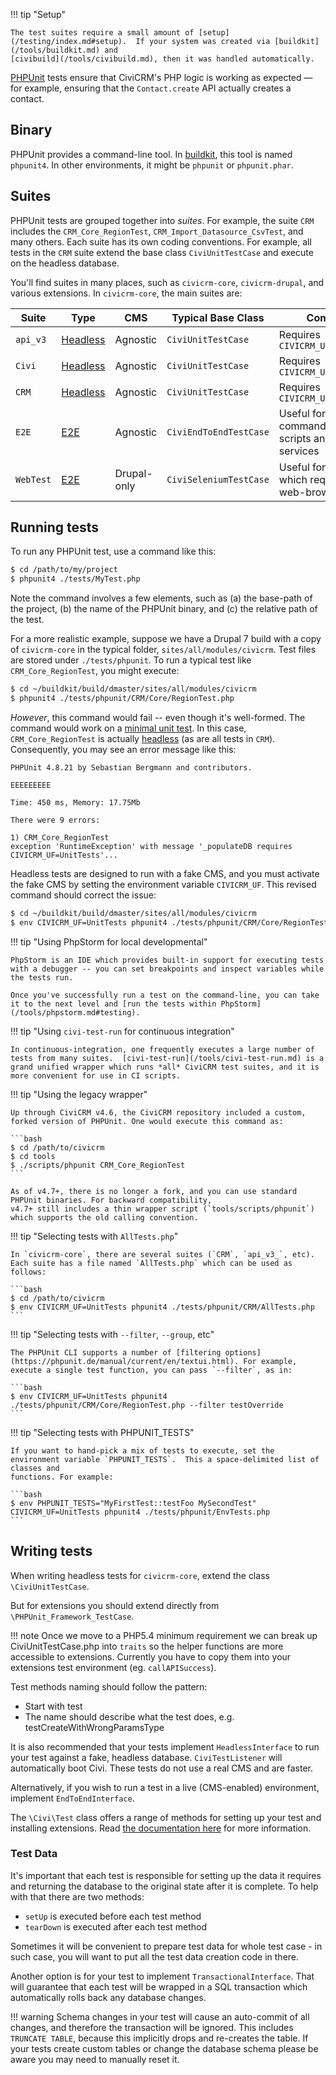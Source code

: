 !!! tip "Setup"

    The test suites require a small amount of [setup](/testing/index.md#setup).  If your system was created via [buildkit](/tools/buildkit.md) and
    [civibuild](/tools/civibuild.md), then it was handled automatically.

[PHPUnit](https://phpunit.de/) tests ensure that CiviCRM's PHP logic is working as expected &mdash; for example,
ensuring that the `Contact.create` API actually creates a contact.

## Binary

PHPUnit provides a command-line tool.  In [buildkit](/tools/buildkit.md), this tool is named `phpunit4`.  In other environments, it might be
`phpunit` or `phpunit.phar`.

## Suites

PHPUnit tests are grouped together into *suites*.  For example, the suite `CRM` includes the `CRM_Core_RegionTest`, `CRM_Import_Datasource_CsvTest`,
and many others.  Each suite has its own coding conventions.  For example, all tests in the `CRM` suite extend the base class `CiviUnitTestCase` and
execute on the headless database.

You'll find suites in many places, such as `civicrm-core`, `civicrm-drupal`, and various extensions. In `civicrm-core`, the main suites are:

| Suite   | Type | CMS | Typical Base Class | Comment |
| ------- | ---- | --- | ------------------ | ----------- |
|`api_v3` | [Headless](/testing/index.md#headless) |Agnostic|`CiviUnitTestCase`|Requires `CIVICRM_UF=UnitTests`|
|`Civi`   | [Headless](/testing/index.md#headless) |Agnostic|`CiviUnitTestCase`|Requires `CIVICRM_UF=UnitTests`|
|`CRM`    | [Headless](/testing/index.md#headless) |Agnostic|`CiviUnitTestCase`|Requires `CIVICRM_UF=UnitTests`|
|`E2E`    | [E2E](/testing/index.md#e2e) |Agnostic|`CiviEndToEndTestCase`|Useful for command-line scripts and web-services|
|`WebTest`| [E2E](/testing/index.md#e2e) |Drupal-only|`CiviSeleniumTestCase`|Useful for tests which require a full web-browser|

## Running tests

To run any PHPUnit test, use a command like this:

```bash
$ cd /path/to/my/project
$ phpunit4 ./tests/MyTest.php
```

Note the command involves a few elements, such as (a) the base-path of the project, (b) the name of the PHPUnit binary, and (c) the
relative path of the test.

For a more realistic example, suppose we have a Drupal 7 build with a copy of `civicrm-core` in the typical folder, `sites/all/modules/civicrm`.
Test files are stored under `./tests/phpunit`. To run a typical test like `CRM_Core_RegionTest`, you might execute:

```bash
$ cd ~/buildkit/build/dmaster/sites/all/modules/civicrm
$ phpunit4 ./tests/phpunit/CRM/Core/RegionTest.php
```

*However*, this command would fail -- even though it's well-formed.  The command would work on a [minimal unit test](/testing/index.md#unit).  In
this case, `CRM_Core_RegionTest` is actually [headless](/testing/index.md#headless) (as are all tests in `CRM`).  Consequently, you may see an error
message like this:

```
PHPUnit 4.8.21 by Sebastian Bergmann and contributors.

EEEEEEEEE

Time: 450 ms, Memory: 17.75Mb

There were 9 errors:

1) CRM_Core_RegionTest
exception 'RuntimeException' with message '_populateDB requires CIVICRM_UF=UnitTests'...
```

Headless tests are designed to run with a fake CMS, and you must activate the fake CMS by setting the environment variable `CIVICRM_UF`. This revised
command should correct the issue:

```bash
$ cd ~/buildkit/build/dmaster/sites/all/modules/civicrm
$ env CIVICRM_UF=UnitTests phpunit4 ./tests/phpunit/CRM/Core/RegionTest.php
```

!!! tip "Using PhpStorm for local developmental"

    PhpStorm is an IDE which provides built-in support for executing tests with a debugger -- you can set breakpoints and inspect variables while the tests run.

    Once you've successfully run a test on the command-line, you can take it to the next level and [run the tests within PhpStorm](/tools/phpstorm.md#testing).

!!! tip "Using `civi-test-run` for continuous integration"

    In continuous-integration, one frequently executes a large number of tests from many suites.  [civi-test-run](/tools/civi-test-run.md) is a
    grand unified wrapper which runs *all* CiviCRM test suites, and it is more convenient for use in CI scripts.

!!! tip "Using the legacy wrapper"

    Up through CiviCRM v4.6, the CiviCRM repository included a custom, forked version of PHPUnit. One would execute this command as:

    ```bash
    $ cd /path/to/civicrm
    $ cd tools
    $ ./scripts/phpunit CRM_Core_RegionTest
    ```

    As of v4.7+, there is no longer a fork, and you can use standard PHPUnit binaries. For backward compatibility,
    v4.7+ still includes a thin wrapper script (`tools/scripts/phpunit`) which supports the old calling convention.

!!! tip "Selecting tests with `AllTests.php`"

    In `civicrm-core`, there are several suites (`CRM`, `api_v3_`, etc). Each suite has a file named `AllTests.php` which can be used as follows:

    ```bash
    $ cd /path/to/civicrm
    $ env CIVICRM_UF=UnitTests phpunit4 ./tests/phpunit/CRM/AllTests.php
    ```

!!! tip "Selecting tests with `--filter`, `--group`, etc"

    The PHPUnit CLI supports a number of [filtering options](https://phpunit.de/manual/current/en/textui.html). For example,
    execute a single test function, you can pass `--filter`, as in:

    ```bash
    $ env CIVICRM_UF=UnitTests phpunit4 ./tests/phpunit/CRM/Core/RegionTest.php --filter testOverride
    ```

!!! tip "Selecting tests with PHPUNIT_TESTS"

    If you want to hand-pick a mix of tests to execute, set the environment variable `PHPUNIT_TESTS`.  This a space-delimited list of classes and
    functions. For example:

    ```bash
    $ env PHPUNIT_TESTS="MyFirstTest::testFoo MySecondTest" CIVICRM_UF=UnitTests phpunit4 ./tests/phpunit/EnvTests.php
    ```


## Writing tests

When writing headless tests for `civicrm-core`, extend the class `\CiviUnitTestCase`.

But for extensions you should extend directly from `\PHPUnit_Framework_TestCase`.

!!! note
    Once we move to a PHP5.4 minimum requirement we can break up CiviUnitTestCase.php into `traits` so the helper functions are more accessible to extensions.  Currently you have to copy them into your extensions test environment (eg. `callAPISuccess`).

Test methods naming should follow the pattern:

- Start with test
- The name should describe what the test does, e.g. testCreateWithWrongParamsType

It is also recommended that your tests implement `HeadlessInterface` to run your
test against a fake, headless database. `CiviTestListener` will automatically
boot Civi. These tests do not use a real CMS and are faster.

Alternatively, if you wish to run a test in a live (CMS-enabled) environment,
implement `EndToEndInterface`.

The `\Civi\Test` class offers a range of methods for setting up your test and
installing extensions. Read [the documentation here][civi-test-class] for more
information.

### Test Data

It's important that each test is responsible for setting up the data it requires
and returning the database to the original state after it is complete. To help
with that there are two methods:

- `setUp` is executed before each test method
- `tearDown` is executed after each test method

Sometimes it will be convenient to prepare test data for whole test case -
in such case, you will want to put all the test data creation code in there.

Another option is for your test to implement `TransactionalInterface`.  That
will guarantee that each test will be wrapped in a SQL transaction which
automatically rolls back any database changes.

!!! warning
    Schema changes in your test will cause an auto-commit of all changes, and
    therefore the transaction will be ignored. This includes `TRUNCATE TABLE`,
    because this implicitly drops and re-creates the table. If your tests create
    custom tables or change the database schema please be aware you may need to
    manually reset it.

[civi-test-class]: https://github.com/civicrm/org.civicrm.testapalooza/blob/master/civi-test.md
